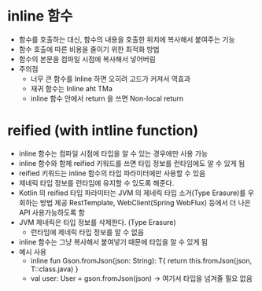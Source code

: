 # inline 함수
- 함수를 호출하는 대신, 함수의 내용을 호출한 위치에 복사해서 붙여주는 기능
- 함수 호출에 따른 비용을 줄이기 위한 최적화 방법 
- 함수의 본문을 컴파일 시점에 복사해서 넣어버림 
- 주의점
  - 너무 큰 함수를 Inline 하면 오히려 고드가 커져서 역효과
  - 재귀 함수는 Inline aht TMa
  - inline 함수 안에서 return 을 쓰면 Non-local return 

    


# reified (with intline function)
  - inline 함수는 컴파일 시점에 타입을 알 수 있는 경우에만 사용 가능
  - inline 함수와 함께 reified 키워드를 쓰면 타입 정보를 런타임에도 알 수 있게 됨
  - reified 키워드는 inline 함수의 타입 파라미터에만 사용할 수 있음
  - 제네릭 타입 정보를 런타임에 유지할 수 있도록 해준다.
  - Kotlin 의 reified 타입 파라미터는 JVM 의 제네릭 타입 소거(Type Erasure)를 우회하는 방법 제공
    RestTemplate, WebClient(Spring WebFlux) 등에서 더 나은 API 사용가능하도록 함 
  - JVM 제네릭은 타입 정보를 삭제한다. (Type Erasure)
    - 런타임에 제네릭 타입 정보를 알 수 없음
  - inline 함수는 그냥 복사해서 붙여넣기 때문에 타입을 알 수 있게 됨 
  - 예시 사용
    - inline fun <reified T> Gson.fromJson(json: String): T{
        return this.fromJson(json, T::class.java)
    }
    - val user: User = gson.fromJson(json) -> 여기서 타입을 넘겨줄 필요 없음 
